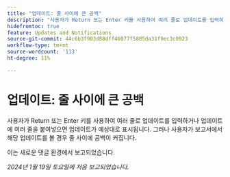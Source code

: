 ```yaml
---
title: "업데이트: 줄 사이에 큰 공백"
description: "사용자가 Return 또는 Enter 키를 사용하여 여러 줄로 업데이트를 입력하거나 업데이트에 여러 줄을 붙여넣으면 업데이트가 예상대로 표시됩니다. 그러나 사용자가 보고서에서 해당 업데이트를 볼 경우 줄 사이에 공백이 커집니다."
hidefromtoc: true
feature: Updates and Notifications
source-git-commit: 44c6b3f903d88dff46077f5805da31f9ec3c0923
workflow-type: tm+mt
source-wordcount: '113'
ht-degree: 11%

---
```



# 업데이트: 줄 사이에 큰 공백

사용자가 Return 또는 Enter 키를 사용하여 여러 줄로 업데이트를 입력하거나 업데이트에 여러 줄을 붙여넣으면 업데이트가 예상대로 표시됩니다. 그러나 사용자가 보고서에서 해당 업데이트를 볼 경우 줄 사이에 공백이 커집니다.

이는 새로운 댓글 환경에서 보고되었습니다.

_2024년 1월 19일 토요일에 처음 보고되었습니다._
